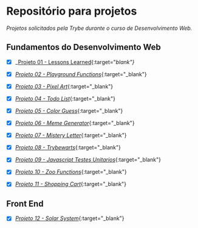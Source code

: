 # Repositório para projetos

*Projetos solicitados pela Trybe durante o curso de Desenvolvimento Web.*


## Fundamentos do Desenvolvimento Web

- [x] _[Projeto 01 - Lessons Learned](https://leandrochs.github.io/trybe-projetos/01-fundamentos-do-desenvolvimento-web/projeto01-lessons-learned/index.html){:target="_blank"}_
- [x] _[Projeto 02 - Playground Functions](https://leandrochs.github.io/trybe-projetos/01-fundamentos-do-desenvolvimento-web/projeto02-playground-functions)_{:target="_blank"}

- [x] _[Projeto 03 - Pixel Art](https://leandrochs.github.io/trybe-projetos/01-fundamentos-do-desenvolvimento-web/projeto03-pixel-art/index.html)_{:target="_blank"}

- [x] _[Projeto 04 - Todo List](https://leandrochs.github.io/trybe-projetos/01-fundamentos-do-desenvolvimento-web/projeto04-todo-list/index.html)_{:target="_blank"}

- [x] _[Projeto 05 - Color Guess](https://leandrochs.github.io/trybe-projetos/01-fundamentos-do-desenvolvimento-web/projeto05-color-guess/index.html)_{:target="_blank"}

- [x] _[Projeto 06 - Meme Generator](https://leandrochs.github.io/trybe-projetos/01-fundamentos-do-desenvolvimento-web/projeto06-meme-generator/index.html)_{:target="_blank"}

- [x] _[Projeto 07 - Mistery Letter](https://leandrochs.github.io/trybe-projetos/01-fundamentos-do-desenvolvimento-web/projeto07-mistery-letter/index.html)_{:target="_blank"}

- [x] _[Projeto 08 - Trybewarts](https://leandrochs.github.io/trybe-projetos/01-fundamentos-do-desenvolvimento-web/projeto08-trybewarts/index.html)_{:target="_blank"}

- [x] _[Projeto 09 - Javascript Testes Unitarios](https://leandrochs.github.io/trybe-projetos/01-fundamentos-do-desenvolvimento-web/projeto09-javascript-testes-unitarios)_{:target="_blank"}

- [x] _[Projeto 10 - Zoo Functions](https://leandrochs.github.io/trybe-projetos/01-fundamentos-do-desenvolvimento-web/projeto10-zoo-functions)_{:target="_blank"}

- [x] _[Projeto 11 - Shopping Cart](https://leandrochs.github.io/trybe-projetos/01-fundamentos-do-desenvolvimento-web/projeto11-project-shopping-cart/index.html)_{:target="_blank"}



## Front End


- [x] _[Projeto 12 - Solar System](https://leandrochs.github.io/trybe-projetos/02-front-end/projeto12-solar-system)_{:target="_blank"}

